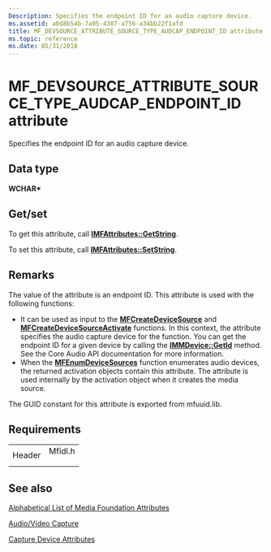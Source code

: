 ```yaml
---
Description: Specifies the endpoint ID for an audio capture device.
ms.assetid: a0d8b54b-7a05-4307-a756-a34bb22f1afd
title: MF_DEVSOURCE_ATTRIBUTE_SOURCE_TYPE_AUDCAP_ENDPOINT_ID attribute (Mfidl.h)
ms.topic: reference
ms.date: 05/31/2018
---
```


# MF\_DEVSOURCE\_ATTRIBUTE\_SOURCE\_TYPE\_AUDCAP\_ENDPOINT\_ID attribute

Specifies the endpoint ID for an audio capture device.

## Data type

**WCHAR\***

## Get/set

To get this attribute, call [**IMFAttributes::GetString**](/windows/desktop/api/mfobjects/nf-mfobjects-imfattributes-getstring).

To set this attribute, call [**IMFAttributes::SetString**](/windows/desktop/api/mfobjects/nf-mfobjects-imfattributes-setstring).

## Remarks

The value of the attribute is an endpoint ID. This attribute is used with the following functions:

-   It can be used as input to the [**MFCreateDeviceSource**](/windows/desktop/api/mfidl/nf-mfidl-mfcreatedevicesource) and [**MFCreateDeviceSourceActivate**](/windows/desktop/api/mfidl/nf-mfidl-mfcreatedevicesourceactivate) functions. In this context, the attribute specifies the audio capture device for the function. You can get the endpoint ID for a given device by calling the [**IMMDevice::GetId**](https://msdn.microsoft.com/library/Dd371407(v=VS.85).aspx) method. See the Core Audio API documentation for more information.
-   When the [**MFEnumDeviceSources**](/windows/desktop/api/mfidl/nf-mfidl-mfenumdevicesources) function enumerates audio devices, the returned activation objects contain this attribute. The attribute is used internally by the activation object when it creates the media source.

The GUID constant for this attribute is exported from mfuuid.lib.

## Requirements



|                   |                                                                                    |
|-------------------|------------------------------------------------------------------------------------|
| Header<br/> | <dl> <dt>Mfidl.h</dt> </dl> |



## See also

<dl> <dt>

[Alphabetical List of Media Foundation Attributes](alphabetical-list-of-media-foundation-attributes.md)
</dt> <dt>

[Audio/Video Capture](audio-video-capture.md)
</dt> <dt>

[Capture Device Attributes](capture-device-attributes.md)
</dt> </dl>

 

 




